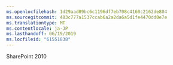 ```yaml
---
ms.openlocfilehash: 1d29aad89bc6c1196df7eb708c4160c2162de804
ms.sourcegitcommit: 483c777a1537ccab6a2a2da6a5d1fe4470dd0e7e
ms.translationtype: MT
ms.contentlocale: ja-JP
ms.lasthandoff: 06/19/2019
ms.locfileid: "61551838"
---
```

SharePoint 2010